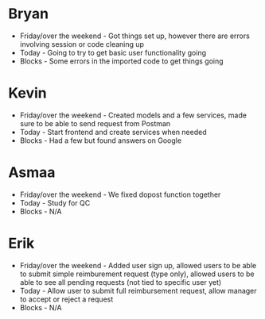 # Bryan

- Friday/over the weekend - Got things set up, however there are errors involving session or code cleaning up
- Today - Going to try to get basic user functionality going
- Blocks - Some errors in the imported code to get things going

# Kevin

- Friday/over the weekend - Created models and a few services, made sure to be able to send request from Postman
- Today - Start frontend and create services when needed
- Blocks - Had a few but found answers on Google

# Asmaa

- Friday/over the weekend - We fixed dopost function together
- Today - Study for QC
- Blocks - N/A

# Erik

- Friday/over the weekend - Added user sign up, allowed users to be able to submit simple reimburement request (type only), allowed users to be able to see all pending requests (not tied to specific user yet)
- Today - Allow user to submit full reimbursement request, allow manager to accept or reject a request
- Blocks - N/A